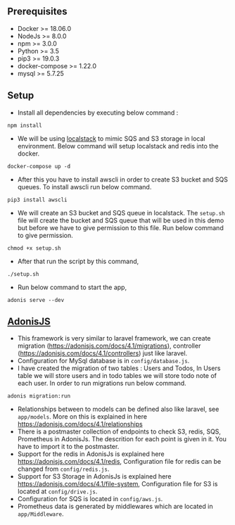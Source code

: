 ## Prerequisites
-  Docker >= 18.06.0
-  NodeJs >= 8.0.0
-  npm >= 3.0.0
-  Python >= 3.5
-  pip3 >= 19.0.3
-  docker-compose >= 1.22.0
-  mysql >= 5.7.25

## Setup

- Install all dependencies by executing below command :   

 `npm install`

- We will be using [localstack](https://github.com/localstack/localstack) to mimic SQS and S3 storage in local environment. Below command will setup localstack and redis into the docker.   

 `docker-compose up -d`
 
- After this you have to install awscli in order to create S3 bucket and SQS queues. To install awscli run below command.

 `pip3 install awscli`
 
- We will create an S3 bucket and SQS queue in localstack. The `setup.sh` file will create the bucket and  SQS queue that will be used in this demo but before we have to give permission to this file. Run below command to give permission.   

 `chmod +x setup.sh`
 
- After that run the script by this command, 

 `./setup.sh`
 
- Run below command to start the app,

 `adonis serve --dev`
 
## [AdonisJS](https://adonisjs.com/docs/4.1/installation)

- This framework is very similar to laravel framework, we can create migration (<https://adonisjs.com/docs/4.1/migrations>), controller (<https://adonisjs.com/docs/4.1/controllers>) just like laravel.
- Configuration for MySql database is in `config/database.js`.
- I have created the migration of two tables : Users and Todos, In Users table we will store users and in todo tables we will store todo note of each user. In order to run migrations run below command.   

 `adonis migration:run`
 
- Relationships between to models can be defined also like laravel, see `app/models`. More on this is explained in here <https://adonisjs.com/docs/4.1/relationships>
- There is a postmaster collection of endpoints to check S3, redis, SQS, Prometheus in AdonisJs. The descrition for each point is given in it. You have to import it to the postmaster.
- Support for the redis in AdonisJs is explained here <https://adonisjs.com/docs/4.1/redis>, Configuration file for redis can be changed from `config/redis.js`.
- Support for S3 Storage in AdonisJs is explained here <https://adonisjs.com/docs/4.1/file-system>, Configuration file for S3 is located at `config/drive.js`.
- Configuration for SQS is located in `config/aws.js`.
- Prometheus data is generated by middlewares which are located in `app/Middleware`.
